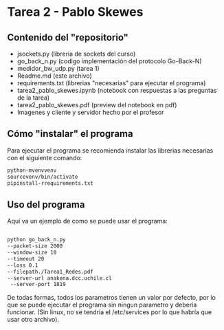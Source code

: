# Tarea 2 - Pablo Skewes

## Contenido del "repositorio"

- jsockets.py (libreria de sockets del curso)
- go_back_n.py (codigo implementación del protocolo Go-Back-N)
- medidor_bw_udp.py (tarea 1)
- Readme.md (este archivo)
- requirements.txt (librerias "necesarias" para ejecutar el programa)
- tarea2_pablo_skewes.ipynb (notebook con respuestas a las preguntas de la tarea)
- tarea2_pablo_skewes.pdf (preview del notebook en pdf)
- Imagenes y cliente y servidor hecho por el profesor

## Cómo "instalar" el programa

Para ejecutar el programa se recomienda instalar las librerias necesarias con el siguiente comando:

```bash
python-mvenvvenv
sourcevenv/bin/activate
pipinstall-rrequirements.txt

```


## Uso del programa

Aquí va un ejemplo de como se puede usar el programa:

```bash

python go_back_n.py
--packet-size 2000 
--window-size 10
--timeout 20
--loss 0.1
--filepath./Tarea1_Redes.pdf
--server-url anakena.dcc.uchile.cl
 --server-port 1819

```

De todas formas, todos los parametros tienen un valor por defecto, por lo que se puede ejecutar el programa sin ningun parametro y debería funcionar. (Sin linux, no se tendría el /etc/services por lo que habría que usar otro archivo).
